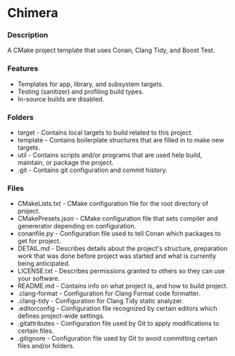 # Chimera
### Description
A CMake project template that uses Conan, Clang Tidy, and Boost Test.

### Features
- Templates for app, library, and subsystem targets.
- Testing (sanitizer) and profiling build types.
- In-source builds are disabled.

### Folders
- target - Contains local targets to build related to this project.
- template - Contains boilerplate structures that are filled in to make new targets.
- util - Contains scripts and/or programs that are used help build, maintain, or package the project.
- .git - Contains git configuration and commit history.

### Files
- CMakeLists.txt - CMake configuration file for the root directory of project.
- CMakePresets.json - CMake configuration file that sets compiler and genererator depending on configuration.
- conanfile.py - Configuration file used to tell Conan which packages to get for project.
- DETAIL.md - Describes details about the project's structure, preparation work that was done before project was started and what is currently being anticipated.
- LICENSE.txt - Describes permissions granted to others so they can use your software.
- README.md - Contains info on what project is, and how to build project.
- .clang-format - Configuration for Clang Format code formatter.
- .clang-tidy - Configuration for Clang Tidy static analyzer.
- .editorconfig - Configuration file recognized by certain editors which defines project-wide settings.
- .gitattributes - Configuration file used by Git to apply modifications to certain files.
- .gitignore - Configuration file used by Git to avoid committing certain files and/or folders.